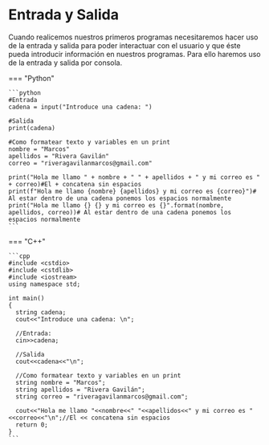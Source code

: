 # Entrada y Salida

Cuando realicemos nuestros primeros programas necesitaremos hacer uso de la entrada y salida para poder interactuar con el usuario y que éste pueda introducir información en nuestros programas. Para ello haremos uso de la entrada y salida por consola.

=== "Python"

    ```python
    #Entrada
    cadena = input("Introduce una cadena: ")

    #Salida 
    print(cadena)

    #Como formatear texto y variables en un print
    nombre = "Marcos"
    apellidos = "Rivera Gavilán"
    correo = "riveragavilanmarcos@gmail.com"

    print("Hola me llamo " + nombre + " " + apellidos + " y mi correo es " + correo)#El + concatena sin espacios
    print(f"Hola me llamo {nombre} {apellidos} y mi correo es {correo}")# Al estar dentro de una cadena ponemos los espacios normalmente
    print("Hola me llamo {} {} y mi correo es {}".format(nombre, apellidos, correo))# Al estar dentro de una cadena ponemos los espacios normalmente
    ```

=== "C++"

    ```cpp
    #include <cstdio>
    #include <cstdlib>
    #include <iostream>
    using namespace std;

    int main()
    {
      string cadena;
      cout<<"Introduce una cadena: \n";

      //Entrada:
      cin>>cadena;
      
      //Salida
      cout<<cadena<<"\n";
      
      //Como formatear texto y variables en un print
      string nombre = "Marcos";
      string apellidos = "Rivera Gavilán";
      string correo = "riveragavilanmarcos@gmail.com";
      
      cout<<"Hola me llamo "<<nombre<<" "<<apellidos<<" y mi correo es "<<correo<<"\n";//El << concatena sin espacios
      return 0;
    }
    ```
